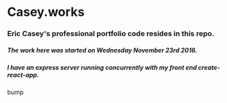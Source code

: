 # Casey.works
### Eric Casey's professional portfolio code resides in this repo.
##### The work here was started on Wednesday November 23rd 2016.

##### I have an express server running concurrently with my front end create-react-app. 

bump
